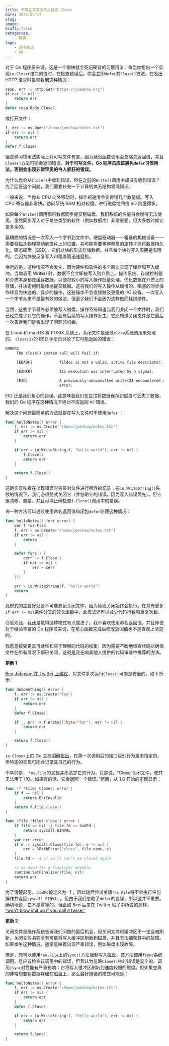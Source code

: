 ```yaml
---
title: 不要在可写文件上延迟 Close
date: 2024-09-17
slug: 
image: 
draft: false
categories:
    - 翻译
tags:
    - 读书笔记
    - GO
---
```


对于 Go 程序员来说，这是一个很快就会死记硬背的习惯用法：每当你想出一个实现`io.Closer`接口的值时，在检查错误后，你会立即`defer`其`Close()`方法。在发出 HTTP 请求时最常看到这种情况：

```go
resp, err := http.Get("https://joeshaw.org")
if err != nil {
    return err
}
defer resp.Body.Close()
```

或打开文件：

```go
f, err := os.Open("/home/joeshaw/notes.txt")
if err != nil {
    return err
}
defer f.Close()
```

但这种习惯用法实际上对可写文件有害，因为延迟函数调用会忽略其返回值，并且`Close()`方法可能会返回错误。**对于可写文件，Go 程序员应该避免`defer`习惯用法，否则会出现非常罕见的令人抓狂的错误。**

为什么您会从`Close()`中收到错误，但在之前的`Write()`调用中却没有收到错误？为了回答这个问题，我们需要补充一下计算机体系结构领域知识。

一般来说，当你从 CPU 向外移动时，操作的速度会变得慢几个数量级。写入 CPU 寄存器非常快。访问系统 RAM 相对较慢。进行磁盘或网络 I/O 则慢得多。

如果每个`Write()`调用都将数据同步提交到磁盘，我们系统的性能将会慢得无法使用。虽然同步写入对于某些类型的软件（例如数据库）非常重要，但大多数时候它是多余的。

最糟糕的情况是一次写入一个字节到文件中。硬盘驱动器——粗暴的机械设备——需要将磁头物理移动到盘片上的位置，并可能需要等待整盘的旋转才能将数据持久化。固态硬盘（SSD），它们以块的形式存储数据，并且每个块的写入周期是有限的，会因为块被反复写入和覆盖而迅速磨损。

幸运的是，这种情况不会发生，因为硬件和软件的多个层次实现了缓存和写入缓冲。当你调用 Write() 时，数据不会立即被写入到介质上。操作系统、存储控制器和介质本身都在缓存数据，以便将较小的写入操作批量处理，优化数据在介质上的存储，并决定何时最佳地提交数据。这将我们的写入操作从缓慢的、阻塞的同步操作转变为快速的、异步的操作，这些操作不会直接触及更慢的 I/O 设备。一次写入一个字节从来不是最有效的做法，但至少我们不会因为这样做而耗损硬件。

当然，这些字节最终必须被写入磁盘。操作系统知道当我们关闭一个文件时，我们已经完成了对它的操作，不会有后续的写入操作发生。它还知道关闭文件是它最后一次告诉我们是否出现了问题的机会。

在 Linux 和 macOS 等 POSIX 系统上，关闭文件是通过`close`系统调用来处理的。 `close(2)`的 BSD 手册页讨论了它可能返回的错误：

```bash
ERRORS
     The close() system call will fail if:

     [EBADF]            fildes is not a valid, active file descriptor.

     [EINTR]            Its execution was interrupted by a signal.

     [EIO]              A previously-uncommitted write(2) encountered an input/output
                        error.
```

EIO 正是我们担心的错误。这意味着我们在尝试将数据保存到磁盘时丢失了数据，我们的 Go 程序在这种情况下绝对不应返回 nil 错误。

解决这个问题最简单的方法就是在写入文件时不使用`defer` ：

```go
func helloNotes() error {
    f, err := os.Create("/home/joeshaw/notes.txt")
    if err != nil {
        return err
    }

    if err = io.WriteString(f, "hello world"); err != nil {
        f.Close()
        return err
    }

    return f.Close()
}
```

这确实意味着在出现错误时需要对文件进行额外的记录：在`io.WriteString()`失败的情况下，我们必须显式关闭它（并忽略它的错误，因为写入错误优先）。但它很清晰、直接，并且可以正确检查`f.Close()`调用中的错误。

*有*一种方法可以通过使用命名返回值和闭包`defer`处理这种情况：

```go
func helloNotes() (err error) {
    var f *os.File
    f, err = os.Create("/home/joeshaw/notes.txt")
    if err != nil {
        return
    }

    defer func() {
        cerr := f.Close()
        if err == nil {
            err = cerr
        }
    }()

    err = io.WriteString(f, "hello world")
    return
}
```

此模式的主要好处是不可能忘记关闭文件，因为延迟关闭始终会执行。在具有更多`if err != nil`条件分支的较长函数中，此模式还可以减少代码行数和重复次数。

尽管如此，我还是觉得这种模式有点魔法了。我不喜欢使用命名返回值，并且即使对于经验丰富的 Go 程序员来说，在核心函数完成后修改返回值也不是直观上清楚的。

我愿意接受更具可读性和易于理解的代码的权衡，因为需要不断地审查代码以确保文件在所有情况下都已关闭，这就是我在向其他人提供的代码审查中推荐的方法。

**更新 1**

[Ben Johnson 在 Twitter 上建议](https://twitter.com/benbjohnson/status/874286396411961345)，对文件多次运行`Close()`可能是安全的，如下所示：

```go
func doSomething() error {
    f, err := os.Create("foo")
    if err != nil {
        return err
    }
    defer f.Close()

    if _, err := f.Write([]byte("bar"); err != nil {
        return err
    }

    return f.Close()
}
```

`io.Closer`上的 Go 文档[明确指出](https://golang.org/pkg/io/#Closer)，在第一次调用后的接口级别行为是未指定的，但特定的实现可能会记录其自己的行为。

不幸的是， `*os.File`的文档[并不清楚](https://golang.org/pkg/os/#File.Close)它的行为，只是说，“Close 关闭文件，使其无法用于 I/O。如果有的话，它会返回一个错误。”然而，从 1.8 开始的实现显示：

```go
func (f *File) Close() error {
    if f == nil {
        return ErrInvalid
    }
    return f.file.close()
}

func (file *file) close() error {
    if file == nil || file.fd == badFd {
        return syscall.EINVAL
    }
    var err error
    if e := syscall.Close(file.fd); e != nil {
        err = &PathError{"close", file.name, e}
    }
    file.fd = -1 // so it can't be closed again

    // no need for a finalizer anymore
    runtime.SetFinalizer(file, nil)
    return err
}
```

为了清楚起见， `badFd`被定义为 -1 ，因此随后尝试关闭`*os.File`将不会执行任何操作并返回`syscall.EINVAL` 。但由于我们忽略了`defer`的错误，所以这并不重要。确切地说，它不是幂等的，但正如 Ben 后来在 Twitter 帖子中所说的那样， [“won’t blow shit up if you call it twice.”](https://twitter.com/benbjohnson/status/874289044800368640)

**更新 2**

关闭文件是操作系统告诉我们问题的最后机会，但关闭文件时缓冲区不一定会被刷新。关闭文件*后*完全有可能将写入缓冲区刷新到磁盘，并且无法捕获其中的故障。如果发生这种情况，通常意味着出现严重错误，例如磁盘出现故障。

但是，您可以使用`*os.File`上的`Sync()`方法强制写入磁盘，该方法调用`fsync`系统调用。您应该检查该调用中的错误，但我认为忽略`Close()`中的错误是安全的。调用`fsync`对性能有严重影响：它将写入缓冲区刷新到速度较慢的磁盘。但如果您真的非常想要将数据存储在磁盘上，那么最好遵循的模式可能是：

```go
func helloNotes() error {
    f, err := os.Create("/home/joeshaw/notes.txt")
    if err != nil {
        return err
    }
    defer f.Close()

    if err = io.WriteString(f, "hello world"); err != nil {
        return err
    }

    return f.Sync()
}
```

